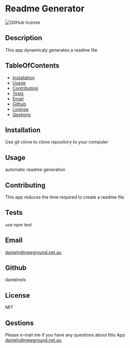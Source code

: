 
  # Readme Generator
  ![GitHub license](https://img.shields.io/badge/license-MIT-blue.svg)
  ## Description
  This app dynamicaly generates a readme file
  ## TableOfContents
  * [Installation](#installation)
  * [Usage](#usage)
  * [Contributing](#contributing)
  * [Tests](#tests)
  * [Email](#email)
  * [Github](#github)
  * [License](#license)
  * [Qestions](#qestions)
  ## Installation
  Use git clone to clone repository to your computer 
  ## Usage
  automatic readme generation 
  ## Contributing
  This app reduces the time required to create a readme file
  ## Tests
  use npm test
  ## Email
  danieln@newground.net.au
  ## Github
  danielnels
  ## License
  MIT 
  ## Qestions
  Please e-mail me if you have any questions about this App
  danieln@newground.net.au 
